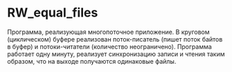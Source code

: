 # RW_equal_files
Программа, реализующая многопоточное приложение. 
В круговом (циклическом) буфере реализован поток-писатель (пишет поток байтов в буфер) и потоки-читатели (количество неограничено).
Программа работает одну минуту, реализует синхронизацию записи и чтения таким образом, что на выходе получаются одинаковые файлы.
